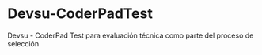 # Devsu-CoderPadTest
Devsu - CoderPad Test para evaluación técnica como parte del proceso de selección
